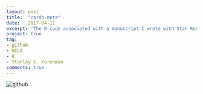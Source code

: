 ```yaml
---
layout: post
title:  "cardo-meta"
date:   2017-04-11
excerpt: 'The R code associated with a manuscript I wrote with Stan Korenman, titled: "Problems with meta-analyses: cardiovascular complications of testosterone therapy for hypogonadism."'
project: true
tag:
- github
- UCLA
- R
- Stanley G. Korenman
comments: true
---
```


![github](https://nickwisniewski.com/cardio-meta)
